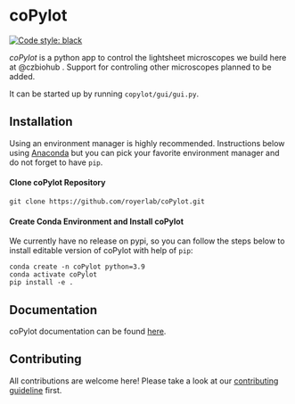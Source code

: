 # coPylot

[![Code style: black](https://img.shields.io/badge/code%20style-black-000000.svg)](https://github.com/python/black)

_coPylot_ is a python app to control the lightsheet microscopes
we build here at @czbiohub
.
Support for controling other microscopes planned to be added.

It can be started up by running `copylot/gui/gui.py`.


## Installation

Using an environment manager is highly recommended. 
Instructions below using [Anaconda](https://www.anaconda.com/distribution/)
but you can pick your favorite environment manager and do not forget to
have `pip`.


#### Clone coPylot Repository

```
git clone https://github.com/royerlab/coPylot.git
```

#### Create Conda Environment and Install coPylot 

We currently have no release on pypi, so you can follow the steps below to 
install editable version of coPylot with help of `pip`:

```
conda create -n coPylot python=3.9
conda activate coPylot
pip install -e .
```

## Documentation

coPylot documentation can be found [here](https://royerlab.github.io/coPylot/).


## Contributing

All contributions are welcome here! Please take a look at our 
[contributing guideline](CONTRIBUTING.md) first.
